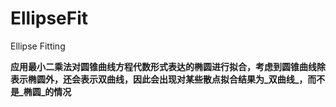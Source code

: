 # EllipseFit
Ellipse Fitting

**应用最小二乘法对圆锥曲线方程代数形式表达的椭圆进行拟合，考虑到圆锥曲线除表示椭圆外，还会表示双曲线，因此会出现对某些散点拟合结果为_双曲线_，而不是_椭圆_的情况**
